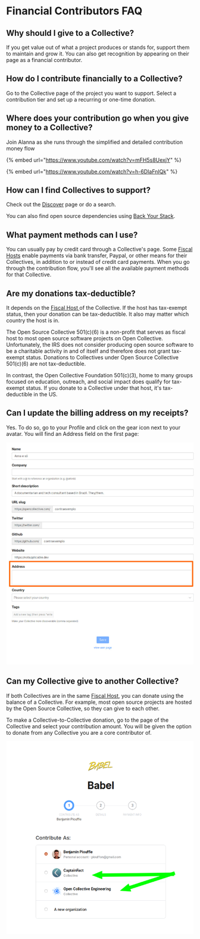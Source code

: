 # Financial Contributors FAQ

## Why should I give to a Collective?

If you get value out of what a project produces or stands for, support them to maintain and grow it. You can also get recognition by appearing on their page as a financial contributor.

## How do I contribute financially to a Collective?

Go to the Collective page of the project you want to support. Select a contribution tier and set up a recurring or one-time donation.

## Where does your contribution go when you give money to a Collective? 

Join Alanna as she runs through the simplified and detailed contribution money flow 

{% embed url="https://www.youtube.com/watch?v=mFH5s8UexjY" %}

{% embed url="https://www.youtube.com/watch?v=h-6DIaFnIQk" %}

## How can I find Collectives to support?

Check out the [Discover](https://opencollective.com/discover) page or do a search.

You can also find open source dependencies using [Back Your Stack](https://backyourstack.com).

## What payment methods can I use?

You can usually pay by credit card through a Collective's page. Some [Fiscal Hosts](../fiscal-hosts/fiscal-hosts.md) enable payments via bank transfer, Paypal, or other means for their Collectives, in addition to or instead of credit card payments. When you go through the contribution flow, you'll see all the available payment methods for that Collective.

## Are my donations tax-deductible?

It depends on the [Fiscal Host ](../fiscal-hosts/fiscal-hosts.md)of the Collective. If the host has tax-exempt status, then your donation can be tax-deductible. It also may matter which country the host is in.

The Open Source Collective 501(c)(6) is a non-profit that serves as fiscal host to most open source software projects on Open Collective. Unfortunately, the IRS does not consider producing open source software to be a charitable activity in and of itself and therefore does not grant tax-exempt status. Donations to Collectives under Open Source Collective 501(c)(6) are not tax-deductible.

In contrast, the Open Collective Foundation 501(c)(3), home to many groups focused on education, outreach, and social impact does qualify for tax-exempt status. If you donate to a Collective under that host, it's tax-deductible in the US.

## Can I update the billing address on my receipts?

Yes. To do so, go to your Profile and click on the gear icon next to your avatar. You will find an Address field on the first page:

![](../.gitbook/assets/financial-contributors_address.jpeg)

## Can my Collective give to another Collective?

If both Collectives are in the same [Fiscal Host](../fiscal-hosts/fiscal-hosts.md), you can donate using the balance of a Collective. For example, most open source projects are hosted by the Open Source Collective, so they can give to each other.

To make a Collective-to-Collective donation, go to the page of the Collective and select your contribution amount. You will be given the option to donate from any Collective you are a core contributor of.

![](../.gitbook/assets/image-2.png)

